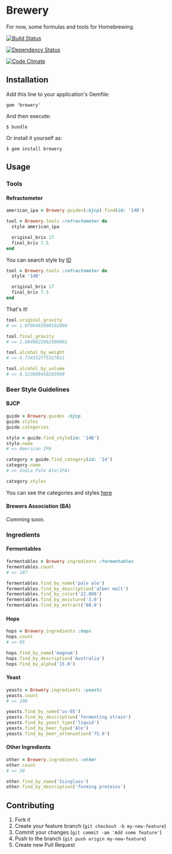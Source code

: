# Brewery

For now, some formulas and tools for Homebrewing.

[![Build Status](https://travis-ci.org/zigotto/brewery.png?branch=master)](https://travis-ci.org/zigotto/brewery)

[![Dependency Status](https://gemnasium.com/zigotto/brewery.png)](https://gemnasium.com/zigotto/brewery)

[![Code Climate](https://codeclimate.com/github/zigotto/brewery.png)](https://codeclimate.com/github/zigotto/brewery)

## Installation

Add this line to your application's Gemfile:

    gem 'brewery'

And then execute:

    $ bundle

Or install it yourself as:

    $ gem install brewery

## Usage

### Tools

#### Refractometer

```ruby
american_ipa = Brewery.guides(:bjcp).find(id: '14B')

tool = Brewery.tools :refractometer do
  style american_ipa

  original_brix 17
  final_brix 7.5
end
```

You can search style by [ID](bjcp-categories.md)

```ruby
tool = Brewery.tools :refractometer do
  style '14B'

  original_brix 17
  final_brix 7.5
end
```

That's it!

```ruby
tool.original_gravity
# => 1.0706483000102098

tool.final_gravity
# => 1.0049822062500002

tool.alcohol_by_weight
# => 6.734352775327011

tool.alcohol_by_volume
# => 8.523809458203969
```

### Beer Style Guidelines

#### BJCP

```ruby
guide = Brewery.guides :bjcp
guide.styles
guide.categories

style = guide.find_style(id: '14B')
style.name
# => American IPA

category = guide.find_category(id: '14')
category.name
# => India Pale Ale(IPA)

category.styles
```

You can see the categories and styles [here](bjcp-categories.md)

#### Brewers Association (BA)

Comming soon.

### Ingredients

#### Fermentables

```ruby
fermentables = Brewery.ingredients :fermentables
fermentables.count
# => 187

fermentables.find_by_name('pale ale')
fermentables.find_by_description('alber malt')
fermentables.find_by_color('22.000')
fermentables.find_by_moisture('3.0')
fermentables.find_by_extract('80.0')
```

#### Hops

```ruby
hops = Brewery.ingredients :hops
hops.count
# => 85

hops.find_by_name('magnum')
hops.find_by_description('Australia')
hops.find_by_alpha('15.0')
```

#### Yeast

```ruby
yeasts = Brewery.ingredients :yeasts
yeasts.count
# => 208

yeasts.find_by_name('us-05')
yeasts.find_by_description('fermenting strain')
yeasts.find_by_yeast_type('liquid')
yeasts.find_by_beer_type('Ale')
yeasts.find_by_beer_attenuation('75.0')
```

#### Other Ingredients

```ruby
other = Brewery.ingredients :other
other.count
# => 30

other.find_by_name('Isinglass')
other.find_by_description('forming proteins')
```

## Contributing

1. Fork it
2. Create your feature branch (`git checkout -b my-new-feature`)
3. Commit your changes (`git commit -am 'Add some feature'`)
4. Push to the branch (`git push origin my-new-feature`)
5. Create new Pull Request
